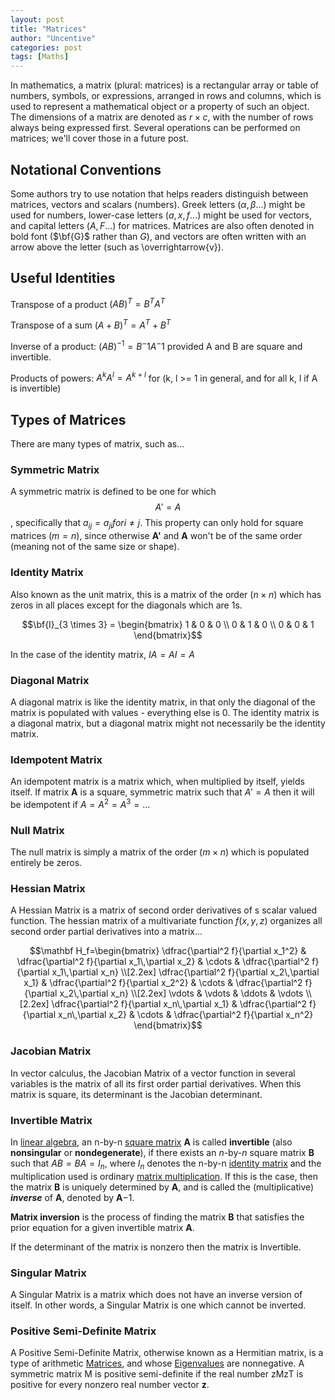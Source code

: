 ```yaml
---
layout: post
title: "Matrices"
author: "Uncentive"
categories: post
tags: [Maths]
---
```


In mathematics, a matrix (plural: matrices) is a rectangular array or table of numbers, symbols, or expressions, arranged in rows and columns, which is used to represent a mathematical object or a property of such an object. The dimensions of a matrix are denoted as $r \times c$, with the number of rows always being expressed first. Several operations can be performed on matrices; we'll cover those in a future post.

## Notational Conventions
Some authors try to use notation that helps readers distinguish between matrices, vectors and scalars (numbers). Greek letters ($\alpha, \beta$...) might be used for numbers, lower-case letters ($a, x, f$...) might be used for vectors, and capital letters ($A, F$...) for matrices. Matrices are also often denoted in bold font ($\bf{G}$ rather than $G$), and vectors are often written with an arrow above the letter (such as  \overrightarrow{v}).

## Useful Identities
Transpose of a product $(AB)^T = B^T A^T$

Transpose of a sum $(A+B)^T = A^T + B^T$

Inverse of a product: $(AB)^{-1} = B^-1 A^-1$ provided A and B are square and invertible.

Products of powers: $A^kA^l = A^{k+l}$ for (k, l >= 1 in general, and for all k, l if A is invertible)

## Types of Matrices
There are many types of matrix, such as...

### Symmetric Matrix
A symmetric matrix is defined to be one for which $$A' = A$$, specifically that $a_{ij} = a_{ji} for i \neq j$. This property can only hold for square matrices $(m = n)$, since otherwise **A'** and **A** won't be of the same order (meaning not of the same size or shape).

### Identity Matrix
Also known as the unit matrix, this is a matrix of the order $(n \times n)$ which has zeros in all places except for the diagonals which are 1s.

$$\bf{I}_{3 \times 3} = \begin{bmatrix}
1 & 0 & 0 \\
0 & 1 & 0 \\
0 & 0 & 1
\end{bmatrix}$$

In the case of the identity matrix, $IA = AI = A$

### Diagonal Matrix
A diagonal matrix is like the identity matrix, in that only the diagonal of the matrix is populated with values - everything else is 0. The identity matrix is a diagonal matrix, but a diagonal matrix might not necessarily be the identity matrix.

### Idempotent Matrix
An idempotent matrix is a matrix which, when multiplied by itself, yields itself. If matrix **A** is a square, symmetric matrix such that $A' = A$ then it will be idempotent if $A = A^2 = A^3 = ...$

### Null Matrix
The null matrix is simply a matrix of the order $(m \times n)$ which is populated entirely be zeros.

### Hessian Matrix
A Hessian Matrix is a matrix of second order derivatives of s scalar valued function. The hessian matrix of a multivariate function $f(x,y,z)$ organizes all second order partial derivatives into a matrix...

$$\mathbf H_f=\begin{bmatrix}
  \dfrac{\partial^2 f}{\partial x_1^2} & \dfrac{\partial^2 f}{\partial x_1\,\partial x_2} & \cdots & \dfrac{\partial^2 f}{\partial x_1\,\partial x_n} \\[2.2ex]
  \dfrac{\partial^2 f}{\partial x_2\,\partial x_1} & \dfrac{\partial^2 f}{\partial x_2^2} & \cdots & \dfrac{\partial^2 f}{\partial x_2\,\partial x_n} \\[2.2ex]
  \vdots & \vdots & \ddots & \vdots \\[2.2ex]
  \dfrac{\partial^2 f}{\partial x_n\,\partial x_1} & \dfrac{\partial^2 f}{\partial x_n\,\partial x_2} & \cdots & \dfrac{\partial^2 f}{\partial x_n^2}
\end{bmatrix}$$

### Jacobian Matrix
In vector calculus, the Jacobian Matrix of a vector function in several variables is the matrix of all its first order partial derivatives. When this matrix is square, its determinant is the Jacobian determinant.

### Invertible Matrix
In [linear algebra](https://en.wikipedia.org/wiki/Linear_algebra "Linear algebra"), an n-by-n [square matrix](https://en.wikipedia.org/wiki/Square_matrix "Square matrix") **A** is called **invertible** (also **nonsingular** or **nondegenerate**), if there exists an _n_-by-_n_ square matrix **B** such that $AB = BA = I_n$, where $I_n$ denotes the n-by-n  [identity matrix](https://en.wikipedia.org/wiki/Identity_matrix "Identity matrix") and the multiplication used is ordinary [matrix multiplication](https://en.wikipedia.org/wiki/Matrix_multiplication). If this is the case, then the matrix **B** is uniquely determined by **A**, and is called the (multiplicative) _**inverse**_ of **A**, denoted by **A**−1.

**Matrix inversion** is the process of finding the matrix **B** that satisfies the prior equation for a given invertible matrix **A**.

If the determinant of the matrix is nonzero then the matrix is Invertible.

### Singular Matrix
A Singular Matrix is a matrix which does not have an inverse version of itself. In other words, a Singular Matrix is one which cannot be inverted.

### Positive Semi-Definite Matrix
A Positive Semi-Definite Matrix, otherwise known as a Hermitian matrix, is a type of arithmetic [Matrices](app://obsidian.md/Matrices), and whose [Eigenvalues](app://obsidian.md/Eigenvalues) are nonnegative. A symmetric matrix M is positive semi-definite if the real number zMzT is positive for every nonzero real number vector **z**.
